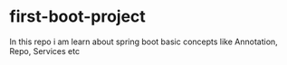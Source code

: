 # first-boot-project
In this repo i am learn about spring boot basic concepts like Annotation, Repo, Services etc
